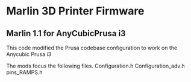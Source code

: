 # Marlin 3D Printer Firmware

## Marlin 1.1 for AnyCubicPrusa i3
This code modified the Prusa codebase configuration to work on the Anycubic Prusa i3

The mods focus the following files.
Configuration.h
Configuration_adv.h
pins_RAMPS.h

